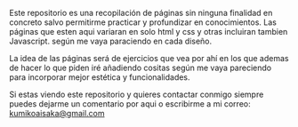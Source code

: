 Este repositorio es una recopilación de páginas sin ninguna finalidad en concreto salvo permitirme practicar y profundizar en conocimientos.
Las páginas que esten aqui variaran en solo html y css y otras incluiran tambien Javascript. según me vaya paraciendo en cada diseño.

La idea de las páginas será de ejercicios que vea por ahí en los que ademas de hacer lo que piden iré añadiendo cositas según me vaya pareciendo para incorporar mejor estética y funcionalidades.

Si estas viendo este repositorio y quieres contactar conmigo siempre puedes dejarme un comentario por aqui o escribirme a mi correo:
kumikoaisaka@gmail.com


